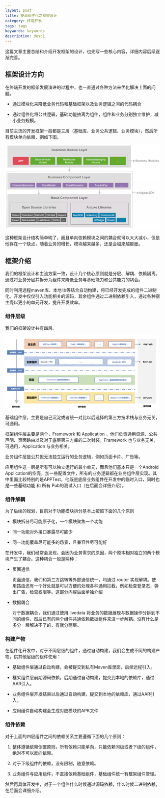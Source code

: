 ```yaml
---
layout: post
title: 安卓组件化之框架设计
category: 终端开发
tags: tags
keywords: keywords
description: desc1
---
```


这篇文章主要总结和介绍开发框架的设计，也先写一些核心内容，详细内容后续逐渐完善。

## 框架设计方向

在终端开发的框架发展演进的过程中，也一直通过各种方法来优化解决上面的问题。

- 通过模块化来降低业务代码和基础框架以及业务逻辑之间的代码耦合

- 通过组件化将公共逻辑，基础功能抽离为组件，组件和业务分别独立维护，减小业务规模。

目前主流的开发框架一般都是三层（基础库、业务公共逻辑、业务模块），然后所有模块单向依赖，例如下图。

![](./../public/images/android_dev/common_architecture.png )

这种框架设计结构简单明了，而且单向依赖模块之间的耦合就可以大大减小，但是他存在一个缺点，随着业务的增长，模块越来越多，还是会越来越膨胀。

## 框架介绍

我们的框架设计和主流方案一致，设计几个核心原则就是分层、解耦、依赖隔离。通过将业务分层并拆分为组件来降低业务与基础能力和公共能力的耦合。

同时利用远程maven库、本地lib等结合自动构建，将已经开发完成的组件二进制化。开发中仅仅引入功能相关的源码，其余组件通过二进制依赖引入，通过各种宿主壳以更小的单元开发，提升开发效率。

### 组件层级

我们的框架设计共有四层。

![](./../public/images/android_dev/mine_architecture.png )

基础组件层，主要是自己沉淀或者统一对比以后选择的第三方技术栈与业务无关，可通用。

框架组件层主要是两个，Framework 和 Application ，他们负责通用资源、公共声明、页面路由以及对于底层第三方库的二次封装。Framework 也与业务无关，可通用，Application 与业务相关。

业务组件层是公共但无法独立运行的业务逻辑，例如页面卡片、广告等。

应用组件这一层是所有可以独立运行的最小单元，而且他们基本只是一个Android Application的空壳，加一些配置文件，所有的业务逻辑都在业务组件层实现。其中里面比较特别的是APPTest，他既是底层业务组件在开发中的临时入口，同时也是一些基础功能 和 所有 Pub的测试入口（在后面会详细介绍）。

### 组件解耦

为了后续的规划，目前对于功能模块拆分基本上按照下面的几个原则

- 模块拆分尽可能原子化，一个模块聚焦一个功能

- 同一功能对外接口暴露尽可能少

- 同一功能覆盖尽可能多的场景，且兼容性尽可能好

在开发中，我们经常会发现，会因为业务需求的原因，两个原本相对独立的两个模块产生了耦合。这种耦合一般是两种：

- 页面通信

	页面通信，我们和第三方跳转等外部通信统一，均通过 router 实现解耦。使用路由还有一个好处就是可以方便的处理各种通用拦截，例如检查登录态，弹出广告，检查权限等。这部分内容后面单独介绍

- 数据耦合

	对于数据耦合，我们通过使用 livedata 将业务的数据展现与数据操作分拆到不同的组件，然后已有的两个组件共通依赖数据组件来进一步解耦。没有什么是多分一层解决不了的，有就分两层。

### 构建产物

在组件化开发中，对于不同层级的组件，通过自动构建，我们会生成不同的构建产物，供其他层级的组件使用：

- 基础组件层通过自动构建，会被提交到私有Maven库里面，后续远程引入。

- 框架组件层前期源码依赖，后期通过自动构建，提交到本地的依赖库，通过AAR引入。

- 业务组件层开发结束以后通过自动构建，提交到本地的依赖库，通过AAR引入。

- 应用组件自动构建会生成对应模块的APK文件

### 组件依赖

对于上面的四层组件之间的依赖关系主要遵循下面的几个原则：

1. 整体遵循依赖倒置原则，所有依赖只能单向，只能依赖同级或者下级的组件，绝对不可以反向依赖。

2. 对于下级组件的依赖，没有限制，随意依赖。

3. 业务组件与应用组件，不直接依赖基础组件，基础组件统一有框架组件管理。

然后再具体开发中，对于一个组件什么时候通过源码依赖，什么时候二进制依赖，在后面会详细介绍。


